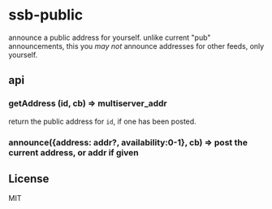 # ssb-public

announce a public address for yourself.
unlike current "pub" announcements, this you _may not_ announce addresses for other feeds, only yourself.

## api

### getAddress (id, cb) => multiserver_addr

return the public address for `id`, if one has been posted.

### announce({address: addr?, availability:0-1}, cb) => post the current address, or addr if given


## License

MIT




